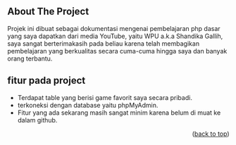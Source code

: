<a id="readme-top"></a>

## About The Project

Projek ini dibuat sebagai dokumentasi mengenai pembelajaran php dasar yang saya dapatkan dari media YouTube, yaitu WPU a.k.a Shandika Gallih, saya sangat berterimakasih pada beliau karena telah membagikan pembelajaran yang berkualitas secara cuma-cuma hingga saya dan banyak orang terbantu. 

## fitur pada project
* Terdapat table yang berisi game favorit saya secara pribadi.
* terkoneksi dengan database yaitu phpMyAdmin.
* Fitur yang ada sekarang masih sangat minim karena belum di muat ke dalam github.

<p align="right">(<a href="#readme-top">back to top</a>)</p>
